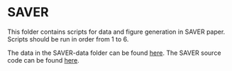 # SAVER

This folder contains scripts for data and figure generation in SAVER paper. Scripts should be run in order from 1 to 6.

The data in the SAVER-data folder can be found [here](https://www.dropbox.com/sh/ri6fa3mbhvgapqk/AADwOzHfiCcLSqYnX9CTyd7_a?dl=0). The SAVER source code can be found [here](https://github.com/mohuangx/SAVER).

